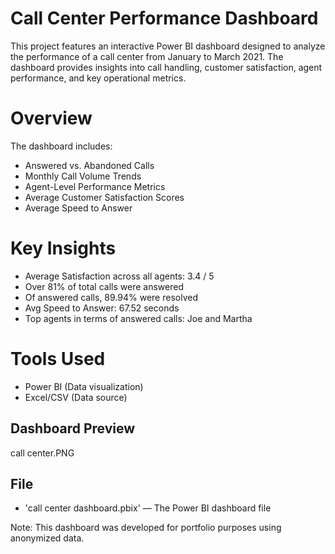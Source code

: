 # Call Center Performance Dashboard

This project features an interactive Power BI dashboard designed to analyze the performance of a call center from January to March 2021. The dashboard provides insights into call handling, customer satisfaction, agent performance, and key operational metrics.

# Overview

The dashboard includes:

-  Answered vs. Abandoned Calls
-  Monthly Call Volume Trends
- Agent-Level Performance Metrics
- Average Customer Satisfaction Scores
- Average Speed to Answer

# Key Insights

- Average Satisfaction across all agents: 3.4 / 5
- Over 81% of total calls were answered
- Of answered calls, 89.94% were resolved
- Avg Speed to Answer: 67.52 seconds
- Top agents in terms of answered calls: Joe and Martha

# Tools Used

- Power BI (Data visualization)
- Excel/CSV (Data source)

##  Dashboard Preview

call center.PNG

## File

- 'call center dashboard.pbix' — The Power BI dashboard file


Note: This dashboard was developed for portfolio purposes using anonymized data.

